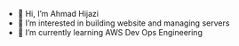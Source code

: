 - 👋 Hi, I’m Ahmad Hijazi
- 👀 I’m interested in building website and managing servers 
- 🌱 I’m currently learning AWS Dev Ops Engineering

<!---
ah-dalilk/ah-dalilk is a ✨ special ✨ repository because its `README.md` (this file) appears on your GitHub profile.
You can click the Preview link to take a look at your changes.
--->
